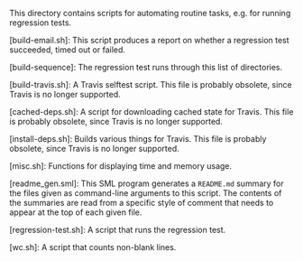 This directory contains scripts for automating routine tasks, e.g. for
running regression tests.

[build-email.sh]: 
This script produces a report on whether a regression test
succeeded, timed out or failed.

[build-sequence]: 
The regression test runs through this list of directories.

[build-travis.sh]: 
A Travis selftest script. This file is probably obsolete, since
Travis is no longer supported.

[cached-deps.sh]: 
A script for downloading cached state for Travis. This file is
probably obsolete, since Travis is no longer supported.

[install-deps.sh]: 
Builds various things for Travis. This file is probably obsolete,
since Travis is no longer supported.

[misc.sh]: 
Functions for displaying time and memory usage.

[readme_gen.sml]: 
This SML program generates a `README.md` summary for the files
given as command-line arguments to this script. The contents of the
summaries are read from a specific style of comment that needs to
appear at the top of each given file.

[regression-test.sh]: 
A script that runs the regression test.

[wc.sh]: 
A script that counts non-blank lines.
